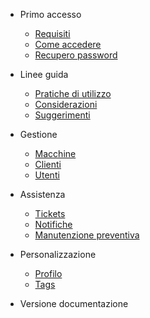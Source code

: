 - Primo accesso

  - [Requisiti](docs-it/requirement.md)
  - [Come accedere](docs-it/quickstart.md)
  - [Recupero password](docs-it/recover-password.md)
  
- Linee guida

  - [Pratiche di utilizzo](docs-it/best-practice.md)
  - [Considerazioni](docs-it/points.md)
  - [Suggerimenti](docs-it/tips-tricks.md)

- Gestione

  - [Macchine](docs-it/machines.md)
  - [Clienti](docs-it/customers.md)
  - [Utenti](docs-it/users.md)
 
- Assistenza

  - [Tickets](docs-it/tickets.md)
  - [Notifiche](docs-it/notifications.md)
  - [Manutenzione preventiva](docs-it/preventive-maintenance.md)
  
- Personalizzazione

  - [Profilo ](docs-it/profile.md)
  - [Tags](docs-it/tags.md)

- Versione documentazione
